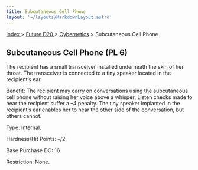 ```yaml
---
title: Subcutaneous Cell Phone
layout: '~/layouts/MarkdownLayout.astro'
---
```


[ Index ](/) > [ Future D20 ](/future.d20.srd) > [Cybernetics](/future.d20.srd/cybernetics) > Subcutaneous Cell Phone

## Subcutaneous Cell Phone (PL 6)

The recipient has a small transceiver installed underneath the skin of her
throat. The transceiver is connected to a tiny speaker located in the
recipient’s ear.

Benefit: The recipient may carry on conversations using the subcutaneous cell
phone without raising her voice above a whisper; Listen checks made to hear
the recipient suffer a –4 penalty. The tiny speaker implanted in the
recipient’s ear enables her to hear the other side of the conversation, but
others cannot.

Type: Internal.

Hardness/Hit Points: –/2.

Base Purchase DC: 16.

Restriction: None.

